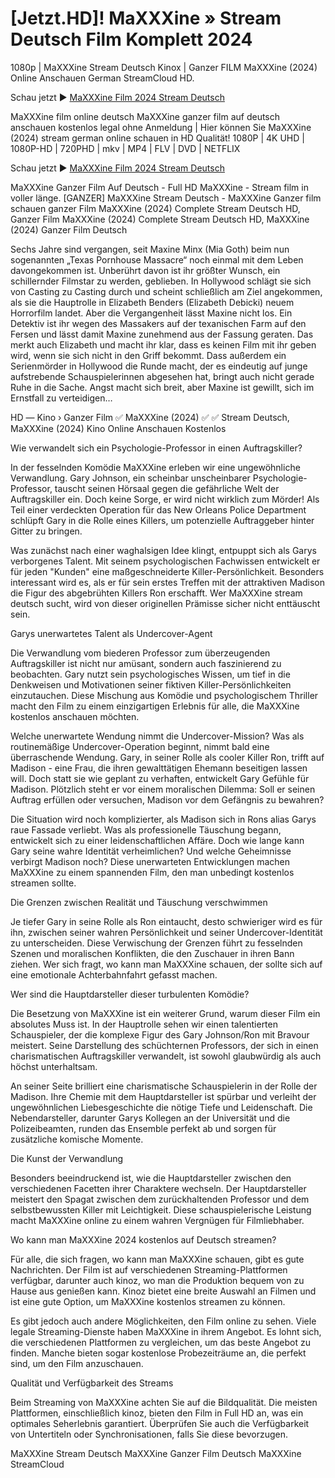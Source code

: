 # [Jetzt.HD]! MaXXXine » Stream Deutsch Film Komplett 2024
1080p | MaXXXine Stream Deutsch Kinox | Ganzer FILM MaXXXine (2024) Online Anschauen German StreamCloud HD.

Schau jetzt ► [MaXXXine Film 2024 Stream Deutsch](https://t.co/Vsmsaggm9B)

MaXXXine film online deutsch MaXXXine ganzer film auf deutsch anschauen kostenlos legal ohne Anmeldung | Hier können Sie MaXXXine (2024) stream german online schauen in HD Qualität! 1080P | 4K UHD | 1080P-HD | 720PHD | mkv | MP4 | FLV | DVD | NETFLIX

Schau jetzt ► [MaXXXine Film 2024 Stream Deutsch](https://t.co/Vsmsaggm9B)

MaXXXine Ganzer Film Auf Deutsch - Full HD MaXXXine - Stream film in voller länge. [GANZER] MaXXXine Stream Deutsch - MaXXXine Ganzer film schauen ganzer Film MaXXXine (2024) Complete Stream Deutsch HD, Ganzer Film MaXXXine (2024) Complete Stream Deutsch HD, MaXXXine (2024) Ganzer Film Deutsch

Sechs Jahre sind vergangen, seit Maxine Minx (Mia Goth) beim nun sogenannten „Texas Pornhouse Massacre“ noch einmal mit dem Leben davongekommen ist. Unberührt davon ist ihr größter Wunsch, ein schillernder Filmstar zu werden, geblieben. In Hollywood schlägt sie sich von Casting zu Casting durch und scheint schließlich am Ziel angekommen, als sie die Hauptrolle in Elizabeth Benders (Elizabeth Debicki) neuem Horrorfilm landet. Aber die Vergangenheit lässt Maxine nicht los. Ein Detektiv ist ihr wegen des Massakers auf der texanischen Farm auf den Fersen und lässt damit Maxine zunehmend aus der Fassung geraten. Das merkt auch Elizabeth und macht ihr klar, dass es keinen Film mit ihr geben wird, wenn sie sich nicht in den Griff bekommt. Dass außerdem ein Serienmörder in Hollywood die Runde macht, der es eindeutig auf junge aufstrebende Schauspielerinnen abgesehen hat, bringt auch nicht gerade Ruhe in die Sache. Angst macht sich breit, aber Maxine ist gewillt, sich im Ernstfall zu verteidigen…

HD ― Kino › Ganzer Film ✅ MaXXXine (2024) ✅ ✅ Stream Deutsch, MaXXXine (2024) Kino Online Anschauen Kostenlos

Wie verwandelt sich ein Psychologie-Professor in einen Auftragskiller?

In der fesselnden Komödie MaXXXine erleben wir eine ungewöhnliche Verwandlung. Gary Johnson, ein scheinbar unscheinbarer Psychologie-Professor, tauscht seinen Hörsaal gegen die gefährliche Welt der Auftragskiller ein. Doch keine Sorge, er wird nicht wirklich zum Mörder! Als Teil einer verdeckten Operation für das New Orleans Police Department schlüpft Gary in die Rolle eines Killers, um potenzielle Auftraggeber hinter Gitter zu bringen.

Was zunächst nach einer waghalsigen Idee klingt, entpuppt sich als Garys verborgenes Talent. Mit seinem psychologischen Fachwissen entwickelt er für jeden "Kunden" eine maßgeschneiderte Killer-Persönlichkeit. Besonders interessant wird es, als er für sein erstes Treffen mit der attraktiven Madison die Figur des abgebrühten Killers Ron erschafft. Wer MaXXXine stream deutsch sucht, wird von dieser originellen Prämisse sicher nicht enttäuscht sein.

Garys unerwartetes Talent als Undercover-Agent

Die Verwandlung vom biederen Professor zum überzeugenden Auftragskiller ist nicht nur amüsant, sondern auch faszinierend zu beobachten. Gary nutzt sein psychologisches Wissen, um tief in die Denkweisen und Motivationen seiner fiktiven Killer-Persönlichkeiten einzutauchen. Diese Mischung aus Komödie und psychologischem Thriller macht den Film zu einem einzigartigen Erlebnis für alle, die MaXXXine kostenlos anschauen möchten.

Welche unerwartete Wendung nimmt die Undercover-Mission?
Was als routinemäßige Undercover-Operation beginnt, nimmt bald eine überraschende Wendung. Gary, in seiner Rolle als cooler Killer Ron, trifft auf Madison - eine Frau, die ihren gewalttätigen Ehemann beseitigen lassen will. Doch statt sie wie geplant zu verhaften, entwickelt Gary Gefühle für Madison. Plötzlich steht er vor einem moralischen Dilemma: Soll er seinen Auftrag erfüllen oder versuchen, Madison vor dem Gefängnis zu bewahren?

Die Situation wird noch komplizierter, als Madison sich in Rons alias Garys raue Fassade verliebt. Was als professionelle Täuschung begann, entwickelt sich zu einer leidenschaftlichen Affäre. Doch wie lange kann Gary seine wahre Identität verheimlichen? Und welche Geheimnisse verbirgt Madison noch? Diese unerwarteten Entwicklungen machen MaXXXine zu einem spannenden Film, den man unbedingt kostenlos streamen sollte.

Die Grenzen zwischen Realität und Täuschung verschwimmen

Je tiefer Gary in seine Rolle als Ron eintaucht, desto schwieriger wird es für ihn, zwischen seiner wahren Persönlichkeit und seiner Undercover-Identität zu unterscheiden. Diese Verwischung der Grenzen führt zu fesselnden Szenen und moralischen Konflikten, die den Zuschauer in ihren Bann ziehen. Wer sich fragt, wo kann man MaXXXine schauen, der sollte sich auf eine emotionale Achterbahnfahrt gefasst machen.

Wer sind die Hauptdarsteller dieser turbulenten Komödie?

Die Besetzung von MaXXXine ist ein weiterer Grund, warum dieser Film ein absolutes Muss ist. In der Hauptrolle sehen wir einen talentierten Schauspieler, der die komplexe Figur des Gary Johnson/Ron mit Bravour meistert. Seine Darstellung des schüchternen Professors, der sich in einen charismatischen Auftragskiller verwandelt, ist sowohl glaubwürdig als auch höchst unterhaltsam.

An seiner Seite brilliert eine charismatische Schauspielerin in der Rolle der Madison. Ihre Chemie mit dem Hauptdarsteller ist spürbar und verleiht der ungewöhnlichen Liebesgeschichte die nötige Tiefe und Leidenschaft. Die Nebendarsteller, darunter Garys Kollegen an der Universität und die Polizeibeamten, runden das Ensemble perfekt ab und sorgen für zusätzliche komische Momente.

Die Kunst der Verwandlung

Besonders beeindruckend ist, wie die Hauptdarsteller zwischen den verschiedenen Facetten ihrer Charaktere wechseln. Der Hauptdarsteller meistert den Spagat zwischen dem zurückhaltenden Professor und dem selbstbewussten Killer mit Leichtigkeit. Diese schauspielerische Leistung macht MaXXXine online zu einem wahren Vergnügen für Filmliebhaber.

Wo kann man MaXXXine 2024 kostenlos auf Deutsch streamen?

Für alle, die sich fragen, wo kann man MaXXXine schauen, gibt es gute Nachrichten. Der Film ist auf verschiedenen Streaming-Plattformen verfügbar, darunter auch kinoz, wo man die Produktion bequem von zu Hause aus genießen kann. Kinoz bietet eine breite Auswahl an Filmen und ist eine gute Option, um MaXXXine kostenlos streamen zu können.

Es gibt jedoch auch andere Möglichkeiten, den Film online zu sehen. Viele legale Streaming-Dienste haben MaXXXine in ihrem Angebot. Es lohnt sich, die verschiedenen Plattformen zu vergleichen, um das beste Angebot zu finden. Manche bieten sogar kostenlose Probezeiträume an, die perfekt sind, um den Film anzuschauen.

Qualität und Verfügbarkeit des Streams

Beim Streaming von MaXXXine achten Sie auf die Bildqualität. Die meisten Plattformen, einschließlich kinoz, bieten den Film in Full HD an, was ein optimales Seherlebnis garantiert. Überprüfen Sie auch die Verfügbarkeit von Untertiteln oder Synchronisationen, falls Sie diese bevorzugen.

MaXXXine Stream Deutsch MaXXXine Ganzer Film Deutsch MaXXXine StreamCloud
